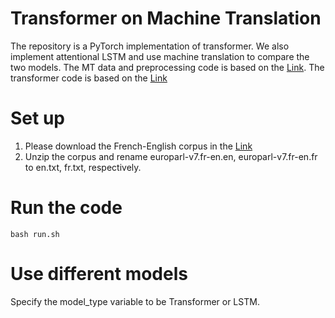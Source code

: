 # Transformer on Machine Translation

The repository is a PyTorch implementation of transformer. We also implement attentional LSTM and use machine translation to compare the two models. The MT data and preprocessing code is based on the [Link](https://towardsdatascience.com/how-to-use-torchtext-for-neural-machine-translation-plus-hack-to-make-it-5x-faster-77f3884d95). The transformer code is based on the [Link](https://pytorch.org/tutorials/beginner/transformer_tutorial.html)

# Set up
1. Please download the French-English corpus in the [Link](http://www.statmt.org/europarl/)
2. Unzip the corpus and rename europarl-v7.fr-en.en, europarl-v7.fr-en.fr to en.txt, fr.txt, respectively.

# Run the code
```bash run.sh```

# Use different models
Specify the model_type variable to be Transformer or LSTM.
